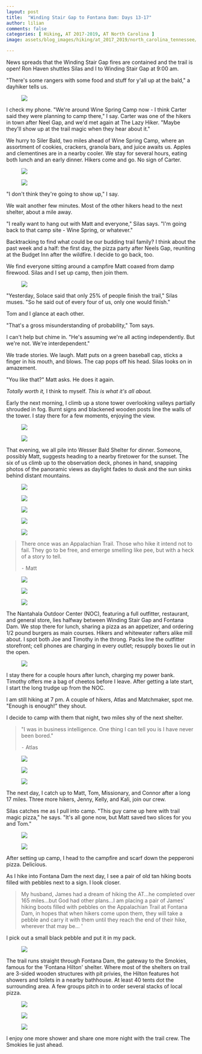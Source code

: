 ```yaml
---
layout: post
title:  "Winding Stair Gap to Fontana Dam: Days 13-17"
author: lilian
comments: false
categories: [ Hiking, AT 2017-2019, AT North Carolina ]
image: assets/blog_images/hiking/at_2017_2019/north_carolina_tennessee/day13-17/sunset_egg.JPG

---
```


News spreads that the Winding Stair Gap fires are contained and the trail is open! Ron Haven shuttles Silas and I to Winding Stair Gap at 9:00 am. 

"There's some rangers with some food and stuff for y'all up at the bald," a dayhiker tells us.

<figure>
    <img src="{{site.baseurl}}/assets/blog_images/hiking/at_2017_2019/north_carolina_tennessee/day13-17/trail_magic.JPG"/>
</figure>

I check my phone. "We're around Wine Spring Camp now - I think Carter said they were planning to camp there," I say. Carter was one of the hikers in town after Neel Gap, and we'd met again at The Lazy Hiker. "Maybe they'll show up at the trail magic when they hear about it."

We hurry to Siler Bald, two miles ahead of Wine Spring Camp, where an assortment of cookies, crackers, granola bars, and juice awaits us. Apples and clementines are in a nearby cooler. We stay for several hours, eating both lunch and an early dinner. Hikers come and go. No sign of Carter.

<figure>
    <img src="{{site.baseurl}}/assets/blog_images/hiking/at_2017_2019/north_carolina_tennessee/day13-17/burnt_trees.JPG"/>
</figure>

<figure>
    <img src="{{site.baseurl}}/assets/blog_images/hiking/at_2017_2019/north_carolina_tennessee/day13-17/flag_view.JPG"/>
</figure>

"I don't think they're going to show up," I say.

We wait another few minutes. Most of the other hikers head to the next shelter, about a mile away.

"I really want to hang out with Matt and everyone," Silas says. "I'm going back to that camp site - Wine Spring, or whatever."

Backtracking to find what could be our budding trail family? I think about the past week and a half: the first day, the pizza party after Neels Gap, reuniting at the Budget Inn after the wildfire. I decide to go back, too.

We find everyone sitting around a campfire Matt coaxed from damp firewood. Silas and I set up camp, then join them.

<figure>
    <img src="{{site.baseurl}}/assets/blog_images/hiking/at_2017_2019/north_carolina_tennessee/day13-17/campfire.JPG"/>
</figure>

"Yesterday, Solace said that only 25% of people finish the trail," Silas muses. "So he said out of every four of us, only one would finish."

Tom and I glance at each other.

"That's a gross misunderstanding of probability," Tom says.

I can't help but chime in. "He's assuming we're all acting independently. But we're not. We're interdependent."

We trade stories. We laugh. Matt puts on a green baseball cap, sticks a finger in his mouth, and blows. The cap pops off his head. Silas looks on in amazement.

"You like that?" Matt asks. He does it again.

*Totally worth it,* I think to myself. *This is what it's all about.*

Early the next morning, I climb up a stone tower overlooking valleys partially shrouded in fog. Burnt signs and blackened wooden posts line the walls of the tower. I stay there for a few moments, enjoying the view.

<figure>
    <img src="{{site.baseurl}}/assets/blog_images/hiking/at_2017_2019/north_carolina_tennessee/day13-17/tower.JPG"/>
</figure>

<figure>
    <img src="{{site.baseurl}}/assets/blog_images/hiking/at_2017_2019/north_carolina_tennessee/day13-17/tower_view.JPG"/>
</figure>

That evening, we all pile into Wesser Bald Shelter for dinner. Someone, possibly Matt, suggests heading to a nearby firetower for the sunset. The six of us climb up to the observation deck, phones in hand, snapping photos of the panoramic views as daylight fades to dusk and the sun sinks behind distant mountains.

<figure>
    <img src="{{site.baseurl}}/assets/blog_images/hiking/at_2017_2019/north_carolina_tennessee/day13-17/firetower.JPG"/>
</figure>

<figure>
    <img src="{{site.baseurl}}/assets/blog_images/hiking/at_2017_2019/north_carolina_tennessee/day13-17/dusk.JPEG"/>
</figure>

<figure>
    <img src="{{site.baseurl}}/assets/blog_images/hiking/at_2017_2019/north_carolina_tennessee/day13-17/sunset_clouds.JPEG"/>
</figure>

<figure>
    <img src="{{site.baseurl}}/assets/blog_images/hiking/at_2017_2019/north_carolina_tennessee/day13-17/firetower_group.JPG"/>
</figure>

<figure>
    <img src="{{site.baseurl}}/assets/blog_images/hiking/at_2017_2019/north_carolina_tennessee/day13-17/sunset_red.JPEG"/>
</figure>

>There once was an Appalachian Trail. Those who hike it intend not to fail. They go to be free, and emerge smelling like pee, but with a heck of a story to tell.
>
>⁃ Matt

<figure>
    <img src="{{site.baseurl}}/assets/blog_images/hiking/at_2017_2019/north_carolina_tennessee/day13-17/view.JPEG"/>
</figure>

<figure>
    <img src="{{site.baseurl}}/assets/blog_images/hiking/at_2017_2019/north_carolina_tennessee/day13-17/outfitter.JPG"/>
</figure>

<figure>
    <img src="{{site.baseurl}}/assets/blog_images/hiking/at_2017_2019/north_carolina_tennessee/day13-17/packs_in_a_row.JPG"/>
</figure>

The Nantahala Outdoor Center (NOC), featuring a full outfitter, restaurant, and general store, lies halfway between Winding Stair Gap and Fontana Dam. We stop there for lunch, sharing a pizza as an appetizer, and ordering 1/2 pound burgers as main courses. Hikers and whitewater rafters alike mill about. I spot both Joe and Timothy in the throng. Packs line the outfitter storefront; cell phones are charging in every outlet; resupply boxes lie out in the open.

<figure>
    <img src="{{site.baseurl}}/assets/blog_images/hiking/at_2017_2019/north_carolina_tennessee/day13-17/lunch.JPG"/>
</figure>

I stay there for a couple hours after lunch, charging my power bank. Timothy offers me a bag of cheetos before I leave. After getting a late start, I start the long trudge up from the NOC.

I am still hiking at 7 pm. A couple of hikers, Atlas and Matchmaker, spot me. "Enough is enough!" they shout.

I decide to camp with them that night, two miles shy of the next shelter.

>"I was in business intelligence. One thing I can tell you is I have never been bored."
>
>⁃ Atlas

<figure>
    <img src="{{site.baseurl}}/assets/blog_images/hiking/at_2017_2019/north_carolina_tennessee/day13-17/spring_view.JPEG"/>
</figure>

<figure>
    <img src="{{site.baseurl}}/assets/blog_images/hiking/at_2017_2019/north_carolina_tennessee/day13-17/mountain_view.JPG"/>
</figure>

<figure>
    <img src="{{site.baseurl}}/assets/blog_images/hiking/at_2017_2019/north_carolina_tennessee/day13-17/spring.JPG"/>
</figure>


The next day, I catch up to Matt, Tom, Missionary, and Connor after a long 17 miles. Three more hikers, Jenny, Kelly, and Kali, join our crew. 

Silas catches me as I pull into camp. "This guy came up here with trail magic pizza," he says. "It's all gone now, but Matt saved two slices for you and Tom."

<figure>
    <img src="{{site.baseurl}}/assets/blog_images/hiking/at_2017_2019/north_carolina_tennessee/day13-17/making_camp.JPG"/>
</figure>

<figure>
    <img src="{{site.baseurl}}/assets/blog_images/hiking/at_2017_2019/north_carolina_tennessee/day13-17/pizza.JPG"/>
</figure>

After setting up camp, I head to the campfire and scarf down the pepperoni pizza. Delicious.

As I hike into Fontana Dam the next day, I see a pair of old tan hiking boots filled with pebbles next to a sign. I look closer.

>My husband, James had a dream of hiking the AT...he completed over 165 miles...but God had other plans...I am placing a pair of James' hiking boots filled with pebbles on the Appalachian Trail at Fontana Dam, in hopes that when hikers come upon them, they will take a pebble and carry it with them until they reach the end of their hike, wherever that may be... '

I pick out a small black pebble and put it in my pack.

<figure>
    <img src="{{site.baseurl}}/assets/blog_images/hiking/at_2017_2019/north_carolina_tennessee/day13-17/paved.JPG"/>
</figure>

The trail runs straight through Fontana Dam, the gateway to the Smokies, famous for the 'Fontana Hilton' shelter. Where most of the shelters on trail are 3-sided wooden structures with pit privies, the Hilton features hot showers and toilets in a nearby bathhouse. At least 40 tents dot the surrounding area. A few groups pitch in to order several stacks of local pizza. 

<figure>
    <img src="{{site.baseurl}}/assets/blog_images/hiking/at_2017_2019/north_carolina_tennessee/day13-17/fontana_hilton.JPG"/>
</figure>

<figure>
    <img src="{{site.baseurl}}/assets/blog_images/hiking/at_2017_2019/north_carolina_tennessee/day13-17/pond_sunset.JPG"/>
</figure>

<figure>
    <img src="{{site.baseurl}}/assets/blog_images/hiking/at_2017_2019/north_carolina_tennessee/day13-17/fontana_pizza.JPG"/>
</figure>

I enjoy one more shower and share one more night with the trail crew. The Smokies lie just ahead.